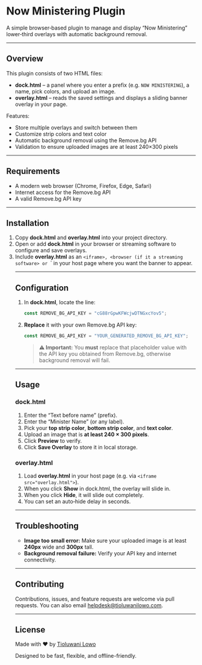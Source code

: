 # Now Ministering Plugin

A simple browser‐based plugin to manage and display “Now Ministering” lower‐third overlays with automatic background removal.

---

## Overview

This plugin consists of two HTML files:

- **dock.html** – a panel where you enter a prefix (e.g. `NOW MINISTERING`), a name, pick colors, and upload an image.
- **overlay.html** – reads the saved settings and displays a sliding banner overlay in your page.

Features:

- Store multiple overlays and switch between them
- Customize strip colors and text color
- Automatic background removal using the Remove.bg API
- Validation to ensure uploaded images are at least 240×300 pixels

---

## Requirements

- A modern web browser (Chrome, Firefox, Edge, Safari)
- Internet access for the Remove.bg API
- A valid Remove.bg API key

---

## Installation

1. Copy **dock.html** and **overlay.html** into your project directory.
2. Open or add **dock.html** in your browser or streaming software to configure and save overlays.
3. Include **overlay.html** as an `<iframe>, <browser (if it a streaming software> or `<object>` in your host page where you want the banner to appear.

---

## Configuration

1. In **dock.html**, locate the line:

   ```js
   const REMOVE_BG_API_KEY = "cG88rGpwKFWcjwDTNGxcYov5";
   ```

2. **Replace** it with your own Remove.bg API key:

   ```js
   const REMOVE_BG_API_KEY = "YOUR_GENERATED_REMOVE_BG_API_KEY";
   ```

   > **⚠️ Important:** You **must** replace that placeholder value with the API key you obtained from Remove.bg, otherwise background removal will fail.

---

## Usage

### dock.html

1. Enter the “Text before name” (prefix).
2. Enter the “Minister Name” (or any label).
3. Pick your **top strip color**, **bottom strip color**, and **text color**.
4. Upload an image that is **at least 240 × 300 pixels**.
5. Click **Preview** to verify.
6. Click **Save Overlay** to store it in local storage.

### overlay.html

1. Load **overlay.html** in your host page (e.g. via `<iframe src="overlay.html">`).
2. When you click **Show** in dock.html, the overlay will slide in.
3. When you click **Hide**, it will slide out completely.
4. You can set an auto‐hide delay in seconds.

---

## Troubleshooting

- **Image too small error:** Make sure your uploaded image is at least **240px** wide and **300px** tall.
- **Background removal failure:** Verify your API key and internet connectivity.

---

## Contributing

Contributions, issues, and feature requests are welcome via pull requests. You can also email helpdesk@tioluwanilowo.com.

---

## License

Made with ❤️ by [Tioluwani Lowo](https://tioluwanilowo.com/)

Designed to be fast, flexible, and offline-friendly.
